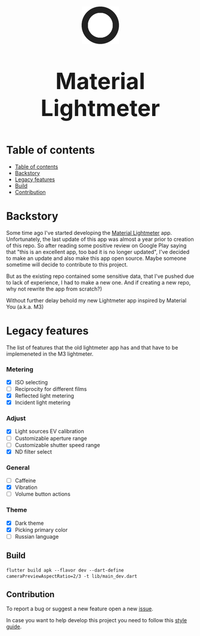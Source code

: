 <p align="center">
  <img src="assets/launcher_icon_circle.png" width="100" height="100">
</p>
<p align="center", style="font-size:60px;">
  <b>Material Lightmeter</b>
</p>

# Table of contents

- [Table of contents](#table-of-contents)
- [Backstory](#backstory)
- [Legacy features](#legacy-features)
- [Build](#build)
- [Contribution](#contribution)

# Backstory

Some time ago I've started developing the [Material Lightmeter](https://play.google.com/store/apps/details?id=com.vodemn.lightmeter&hl=en&gl=US) app. Unfortunately, the last update of this app was almost a year prior to creation of this repo. So after reading some positive review on Google Play saying that "this is an excellent app, too bad it is no longer updated", I've decided to make an update and also make this app open source. Maybe someone sometime will decide to contribute to this project.

But as the existing repo contained some sensitive data, that I've pushed due to lack of experience, I had to make a new one. And if creating a new repo, why not rewrite the app from scratch?)

Without further delay behold my new Lightmeter app inspired by Material You (a.k.a. M3)

# Legacy features

The list of features that the old lightmeter app has and that have to be implemeneted in the M3 lightmeter.

### Metering
- [x] ISO selecting
- [ ] Reciprocity for different films
- [x] Reflected light metering
- [x] Incident light metering

### Adjust
- [x] Light sources EV calibration
- [ ] Customizable aperture range
- [ ] Customizable shutter speed range
- [x] ND filter select

### General
- [ ] Caffeine
- [x] Vibration
- [ ] Volume button actions

### Theme
- [x] Dark theme
- [x] Picking primary color
- [ ] Russian language

## Build

```
flutter build apk --flavor dev --dart-define cameraPreviewAspectRatio=2/3 -t lib/main_dev.dart
```

## Contribution

To report a bug or suggest a new feature open a new [issue](https://github.com/vodemn/m3_lightmeter/issues).

In case you want to help develop this project you need to follow this [style guide](doc/style_guide.md).
